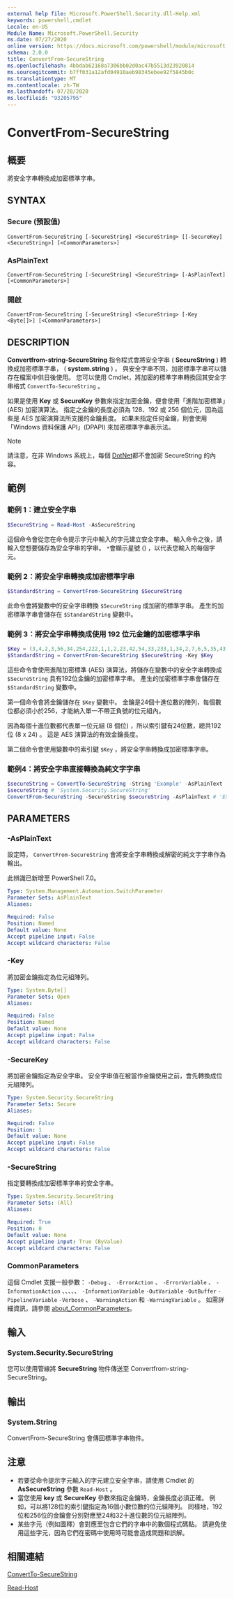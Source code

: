 ```yaml
---
external help file: Microsoft.PowerShell.Security.dll-Help.xml
keywords: powershell,cmdlet
Locale: en-US
Module Name: Microsoft.PowerShell.Security
ms.date: 07/27/2020
online version: https://docs.microsoft.com/powershell/module/microsoft.powershell.security/convertfrom-securestring?view=powershell-7&WT.mc_id=ps-gethelp
schema: 2.0.0
title: ConvertFrom-SecureString
ms.openlocfilehash: 4bbdab62168a7306bb02d0ac47b5513d23920814
ms.sourcegitcommit: b7ff031a12afd04910aeb98345ebee92f5845b0c
ms.translationtype: MT
ms.contentlocale: zh-TW
ms.lasthandoff: 07/28/2020
ms.locfileid: "93205795"
---
```

# ConvertFrom-SecureString

## 概要
將安全字串轉換成加密標準字串。

## SYNTAX

### Secure (預設值)

```
ConvertFrom-SecureString [-SecureString] <SecureString> [[-SecureKey] <SecureString>] [<CommonParameters>]
```

### AsPlainText

```
ConvertFrom-SecureString [-SecureString] <SecureString> [-AsPlainText] [<CommonParameters>]
```

### 開啟

```
ConvertFrom-SecureString [-SecureString] <SecureString> [-Key <Byte[]>] [<CommonParameters>]
```

## DESCRIPTION

**Convertfrom-string-SecureString** 指令程式會將安全字串 ( **SecureString** ) 轉換成加密標準字串， ( **system.string** ) 。 與安全字串不同，加密標準字串可以儲存在檔案中供日後使用。 您可以使用 Cmdlet，將加密的標準字串轉換回其安全字串格式 `ConvertTo-SecureString` 。

如果是使用 **Key** 或 **SecureKey** 參數來指定加密金鑰，便會使用「進階加密標準」(AES) 加密演算法。 指定之金鑰的長度必須為 128、192 或 256 個位元，因為這些是 AES 加密演算法所支援的金鑰長度。 如果未指定任何金鑰，則會使用「Windows 資料保護 API」(DPAPI) 來加密標準字串表示法。

> [!NOTE]
> 請注意，在非 Windows 系統上，每個 [DotNet](/dotnet/api/system.security.securestring?view=netcore-2.1#remarks)都不會加密 SecureString 的內容。

## 範例

### 範例 1︰建立安全字串

```powershell
$SecureString = Read-Host -AsSecureString
```

這個命令會從您在命令提示字元中輸入的字元建立安全字串。 輸入命令之後，請輸入您想要儲存為安全字串的字串。 `*`會顯示星號 () ，以代表您輸入的每個字元。

### 範例 2︰將安全字串轉換成加密標準字串

```powershell
$StandardString = ConvertFrom-SecureString $SecureString
```

此命令會將變數中的安全字串轉換 `$SecureString` 成加密的標準字串。 產生的加密標準字串會儲存在 `$StandardString` 變數中。

### 範例 3︰將安全字串轉換成使用 192 位元金鑰的加密標準字串

```powershell
$Key = (3,4,2,3,56,34,254,222,1,1,2,23,42,54,33,233,1,34,2,7,6,5,35,43)
$StandardString = ConvertFrom-SecureString $SecureString -Key $Key
```

這些命令會使用進階加密標準 (AES) 演算法，將儲存在變數中的安全字串轉換成 `$SecureString` 具有192位金鑰的加密標準字串。 產生的加密標準字串會儲存在 `$StandardString` 變數中。

第一個命令會將金鑰儲存在 `$Key` 變數中。 金鑰是24個十進位數的陣列，每個數位都必須小於256，才能納入單一不帶正負號的位元組內。

因為每個十進位數都代表單一位元組 (8 個位) ，所以索引鍵有24位數，總共192位 (8 x 24) 。 這是 AES 演算法的有效金鑰長度。

第二個命令會使用變數中的索引鍵 `$Key` ，將安全字串轉換成加密標準字串。

### 範例4：將安全字串直接轉換為純文字字串

```powershell
$secureString = ConvertTo-SecureString -String 'Example' -AsPlainText
$secureString # 'System.Security.SecureString'
ConvertFrom-SecureString -SecureString $secureString -AsPlainText # 'Example'
```

## PARAMETERS

### -AsPlainText

設定時， `ConvertFrom-SecureString` 會將安全字串轉換成解密的純文字字串作為輸出。

此辨識已新增至 PowerShell 7.0。

```yaml
Type: System.Management.Automation.SwitchParameter
Parameter Sets: AsPlainText
Aliases:

Required: False
Position: Named
Default value: None
Accept pipeline input: False
Accept wildcard characters: False
```

### -Key

將加密金鑰指定為位元組陣列。

```yaml
Type: System.Byte[]
Parameter Sets: Open
Aliases:

Required: False
Position: Named
Default value: None
Accept pipeline input: False
Accept wildcard characters: False
```

### -SecureKey

將加密金鑰指定為安全字串。 安全字串值在被當作金鑰使用之前，會先轉換成位元組陣列。

```yaml
Type: System.Security.SecureString
Parameter Sets: Secure
Aliases:

Required: False
Position: 1
Default value: None
Accept pipeline input: False
Accept wildcard characters: False
```

### -SecureString

指定要轉換成加密標準字串的安全字串。

```yaml
Type: System.Security.SecureString
Parameter Sets: (All)
Aliases:

Required: True
Position: 0
Default value: None
Accept pipeline input: True (ByValue)
Accept wildcard characters: False
```

### CommonParameters

這個 Cmdlet 支援一般參數： `-Debug` 、 `-ErrorAction` 、 `-ErrorVariable` 、 `-InformationAction` 、、、、、 `-InformationVariable` `-OutVariable` `-OutBuffer` `-PipelineVariable` `-Verbose` 、 `-WarningAction` 和 `-WarningVariable` 。
如需詳細資訊，請參閱 [about_CommonParameters](https://go.microsoft.com/fwlink/?LinkID=113216)。

## 輸入

### System.Security.SecureString

您可以使用管線將 **SecureString** 物件傳送至 Convertfrom-string-SecureString。

## 輸出

### System.String

ConvertFrom-SecureString 會傳回標準字串物件。

## 注意

- 若要從命令提示字元輸入的字元建立安全字串，請使用 Cmdlet 的 **AsSecureString** 參數 `Read-Host` 。
- 當您使用 **key** 或 **SecureKey** 參數來指定金鑰時，金鑰長度必須正確。 例如，可以將128位的索引鍵指定為16個小數位數的位元組陣列。
  同樣地，192位和256位的金鑰會分別對應至24和32十進位數的位元組陣列。
- 某些字元（例如圖釋）會對應至包含它們的字串中的數個程式碼點。 請避免使用這些字元，因為它們在密碼中使用時可能會造成問題和誤解。

## 相關連結

[ConvertTo-SecureString](ConvertTo-SecureString.md)

[Read-Host](../Microsoft.PowerShell.Utility/Read-Host.md)
